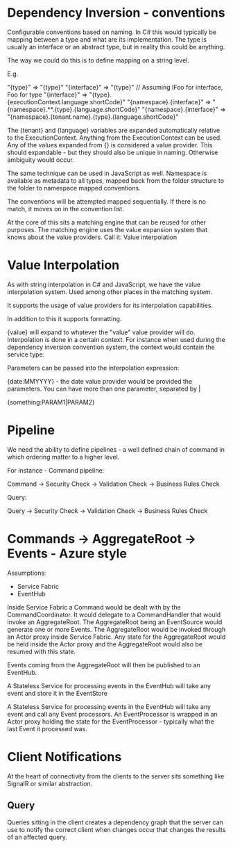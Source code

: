 # Dependency Inversion - conventions

Configurable conventions based on naming. 
In C# this would typically be mapping between a type and what are its implementation.
The type is usually an interface or an abstract type, but in reality this could
be anything. 

The way we could do this is to define mapping on a string level. 

E.g.

"{type}" => "{type}"
"{interface}" => "{type}" // Assuming IFoo for interface, Foo for type
"{interface}" => "{type}.{executionContext.language.shortCode}"
"{namespace}.{interface}" => "{namespace}.**.{type}.{language.shortCode}"
"{namespace}.{interface}" => "{namespace}.{tenant.name}.{type}.{language.shortCode}"

The {tenant} and {language} variables are expanded automatically relative to the
ExecutionContext. Anything from the ExecutionContext can be used. 
Any of the values expanded from {} is considered a value provider. 
This should expandable - but they should also be unique in naming. 
Otherwise ambiguity would occur.

The same technique can be used in JavaScript as well. Namespace is available 
as metadata to all types, mapped back from the folder structure to the folder
to namespace mapped conventions.

The conventions will be attempted mapped sequentially. If there is no match, it
moves on in the convention list.

At the core of this sits a matching engine that can be reused for other purposes.
The matching engine uses the value expansion system that knows about the 
value providers. Call it: Value interpolation

# Value Interpolation

As with string interpolation in C# and JavaScript, we have the value interpolation
system. Used among other places in the matching system. 

It supports the usage of value providers for its interpolation capabilities. 

In addition to this it supports formatting. 

{value} will expand to whatever the "value" value provider will do. 
Interpolation is done in a certain context. For instance when used during the
dependency inversion convention system, the context would contain the service type.

Parameters can be passed into the interpolation expression:

{date:MMYYYY} - the date value provider would be provided the parameters. 
You can have more than one parameter, separated by |

{something:PARAM1|PARAM2}


# Pipeline

We need the ability to define pipelines - a well defined chain of command in which
ordering matter to a higher level. 

For instance - Command pipeline: 

Command -> Security Check -> Validation Check -> Business Rules Check

Query:

Query -> Security Check -> Validation Check -> Business Rules Check

# Commands -> AggregateRoot -> Events - Azure style

Assumptions:
* Service Fabric
* EventHub

Inside Service Fabric a Command would be dealt with by the CommandCoordinator. 
It would delegate to a CommandHandler that would invoke an AggregateRoot.
The AggregateRoot being an EventSource would generate one or more Events. 
The AggregateRoot would be invoked through an Actor proxy inside Service Fabric.
Any state for the AggregateRoot would be held inside the Actor proxy and the
AggregateRoot would also be resumed with this state. 

Events coming from the AggregateRoot will then be published to an EventHub.

A Stateless Service for processing events in the EventHub will take any event and
store it in the EventStore

A Stateless Service for processing events in the EventHub will take any event and 
call any Event processors. An EventProcessor is wrapped in an Actor proxy holding
the state for the EventProcessor - typically what the last Event it processed was.

# Client Notifications

At the heart of connectivity from the clients to the server sits something like
SignalR or similar abstraction. 

## Query

Queries sitting in the client creates a dependency graph that the server can use
to notify the correct client when changes occur that changes the results of an 
affected query.